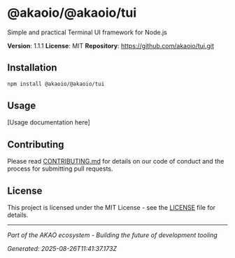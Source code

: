 # @akaoio/@akaoio/tui

Simple and practical Terminal UI framework for Node.js

**Version**: 1.1.1
**License**: MIT
**Repository**: https://github.com/akaoio/tui.git

## Installation

```bash
npm install @akaoio/@akaoio/tui
```

## Usage

[Usage documentation here]

## Contributing

Please read [CONTRIBUTING.md](../../CONTRIBUTING.md) for details on our code of conduct and the process for submitting pull requests.

## License

This project is licensed under the MIT License - see the [LICENSE](LICENSE) file for details.

---

*Part of the AKAO ecosystem - Building the future of development tooling*

*Generated: 2025-08-26T11:41:37.173Z*
